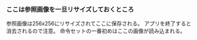 ### ここは参照画像を一旦リサイズしておくところ

参照画像は256x256にリサイズされてここに保存される。
アプリを終了すると消去されるので注意。
命令セットの一番初めはここの画像が読み込まれる。